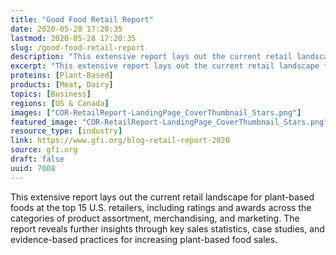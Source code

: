 ```yaml
---
title: "Good Food Retail Report"
date: 2020-05-28 17:20:35
lastmod: 2020-05-28 17:20:35
slug: /good-food-retail-report
description: "This extensive report lays out the current retail landscape for plant-based foods at the top 15 U.S. retailers, including ratings and awards across the categories of product assortment, merchandising, and marketing. The report reveals further insights through key sales statistics, case studies, and evidence-based practices for increasing plant-based food sales."
excerpt: "This extensive report lays out the current retail landscape for plant-based foods at the top 15 U.S. retailers, including ratings and awards across the categories of product assortment, merchandising, and marketing. The report reveals further insights through key sales statistics, case studies, and evidence-based practices for increasing plant-based food sales."
proteins: [Plant-Based]
products: [Meat, Dairy]
topics: [Business]
regions: [US & Canada]
images: ["COR-RetailReport-LandingPage_CoverThumbnail_Stars.png"]
featured_image: "COR-RetailReport-LandingPage_CoverThumbnail_Stars.png"
resource_type: [industry]
link: https://www.gfi.org/blog-retail-report-2020
source: gfi.org
draft: false
uuid: 7008
---
```

This extensive report lays out the current retail landscape for
plant-based foods at the top 15 U.S. retailers, including ratings and
awards across the categories of product assortment, merchandising, and
marketing. The report reveals further insights through key sales
statistics, case studies, and evidence-based practices for increasing
plant-based food sales.
